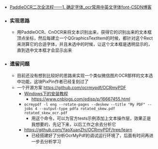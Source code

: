 - [PaddleOCR二次全流程——1. 确定字体_ocr常用中英文字体font-CSDN博客](https://blog.csdn.net/Castlehe/article/details/115399563)
- ### 实现思路
	- 用PaddleOCR、CnOCR来将文本识别出来，获得它的识别出来的文本框顶点坐标，然后每建立一个QGraphicsTextItem的时候，都针对这个Rect来测算它的合适字体，并且未选中的时候，让这个文本框是透明显示的，直到选中文本框才会显示出来
- ### 遗留问题
	- 目前还没有想到比较好的思路来实现一个类似微信图片OCR那样的文本选中功能，这块PixPin作者已经复刻过了
	- 一个开源方案 https://github.com/ocrmypdf/OCRmyPDF
		- [Windows下的安装教程](https://ocrmypdf.readthedocs.io/en/latest/installation.html#native-windows)
			- https://www.cnblogs.com/edisp/p/16667455.html
		- `ocrmypdf -l eng --rotate-pages --deskew --title "My PDF" --jobs 4 --output-type pdfa rotated_skew.pdf rotated_skew_ocr.pdf`
			- 用这个命令，可以为官方tests示例添加上文本操作层，效果正是我想要的，先记下来，以后工作之余去分析它
		- https://github.com/YaoXuanZhi/OCRmyPDF/tree/learn
			- 已经搭建好了分析OcrMyPdf的调试运行环境了，后面有时间再进一步去分析学习